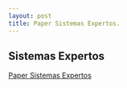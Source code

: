```yaml
---
layout: post
title: Paper Sistemas Expertos. 
---
```

## Sistemas Expertos





[Paper Sistemas Expertos](https://drive.google.com/open?id=1WUXHld6EsmBb_2gcs22owIqvB0Mlny6U)
